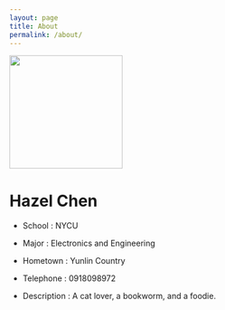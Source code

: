 ```yaml
---
layout: page
title: About
permalink: /about/
---
```




<img src="https://github.com/Hazel-1212/Hazel-in-NYCU-EE/blob/main/photo/Brown%20Yellow%20Cat%20Logo.png?raw=true" width=200>


**Hazel Chen**
==============


- School : NYCU


- Major : Electronics and Engineering


- Hometown : Yunlin Country


- Telephone : 0918098972


- Description : A cat lover, a bookworm, and a foodie.

